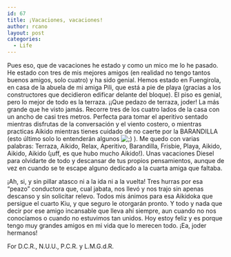 ```yaml
---
id: 67
title: ¡Vacaciones, vacaciones!
author: rcano
layout: post
categories:
  - Life
---
```

<div style="clear: both; text-align: center;">
</div>

Pues eso, que de vacaciones he estado y como un mico me lo he pasado. He estado con tres de mis mejores amigos (en realidad no tengo tantos buenos amigos, solo cuatro) y ha sido genial. Hemos estado en Fuengirola, en casa de la abuela de mi amiga Pili, que está a pie de playa (gracias a los constructores que decidieron edificar delante del bloque). El piso es genial, pero lo mejor de todo es la terraza. ¡¡Que pedazo de terraza, joder! La más grande que he visto jamás. Recorre tres de los cuatro lados de la casa con un ancho de casi tres metros. Perfecta para tomar el aperitivo sentado mientras disfrutas de la conversación y el viento costero, o mientras practicas Aikido mientras tienes cuidado de no caerte por la BARANDILLA (esto último solo lo entenderán algunos <img src="http://www.robertocano.es/wp-includes/images/smilies/icon_wink.gif" alt=";)" class="wp-smiley" /> ). Me quedo con varias palabras: Terraza, Aikido, Relax, Aperitivo, Barandilla, Frisbie, Playa, Aikido, Aikido, Aikido (¡uff, es que hubo mucho Aikido!). Unas vacaciones Diesel para olvidarte de todo y descansar de tus propios pensamientos, aunque de vez en cuando se te escape alguno dedicado a la cuarta amiga que faltaba.

¡Ah, si, y sin pillar atasco ni a la ida ni a la vuelta! Tres hurras por esa &#8220;peazo&#8221; conductora que, cual jabata, nos llevó y nos trajo sin apenas descanso y sin solicitar relevo. Todos mis ánimos para esa Aikidoka que persigue el cuarto Kiu, y que seguro le otorgarán pronto. Y todo y nada que decir por ese amigo incansable que lleva ahí siempre, aun cuando no nos conocíamos o cuando no estuvimos tan unidos. Hoy estoy feliz y es porque tengo muy grandes amigos en mi vida que lo merecen todo. ¡Ea, joder hermanos!

For D.C.R., N.U.U., P.C.R. y L.M.G.d.R.
